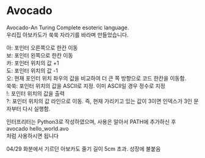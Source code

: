 # Avocado
Avocado-An Turing Complete esoteric language.    
우리집 아보카도가 쑥쑥 자라기를 바라며 만들었습니다.    
    
아: 포인터 오른쪽으로 한칸 이동    
보: 포인터 왼쪽으로 한칸 이동    
카: 포인터 위치의 값 +1    
도: 포인터 위치의 값 -1    
오: 현재 포인터 위치 좌우의 값을 비교하여 더 큰 쪽 방향으로 코드 한칸을 이동함.      
쑥쑥: 포인터 위치의 값을 ASCII로 지정. 이미 ASCII일 경우 정수로 지정    
!: 포인터 위치의 값을 출력    
?: 포인터 위치의 값 라인으로 이동. 즉, 현재 가리키고 있는 값이 3이면 인덱스가 3인 문자부터 다시 실행함.

    
인터프리터는 Python3로 작성하였으며, 사용은 알아서 PATH에 추가하신 후    
avocado hello_world.avo    
처럼 사용하시면 됩니다
    
04/29 화분에서 기르던 아보카도 줄기 길이 5cm 초과. 성장에 불붙음
